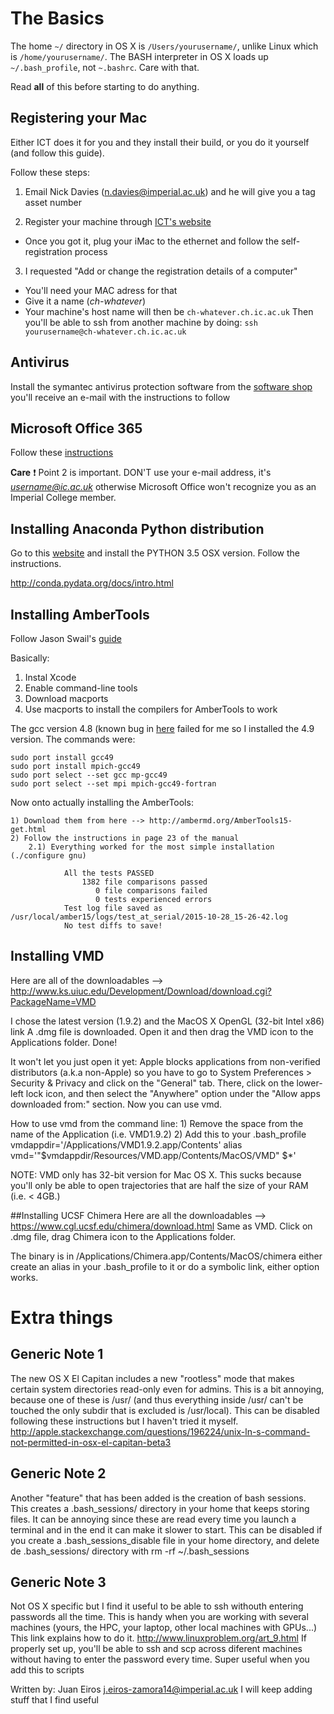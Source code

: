 # The Basics
                                                 
The home `~/` directory in OS X is `/Users/yourusername/`, unlike Linux which is `/home/yourusername/`.
The BASH interpreter in OS X loads up `~/.bash_profile`, not `~.bashrc`. Care with that.

Read **all** of this before starting to do anything.

## Registering your Mac
Either ICT does it for you and they install their build, or you do it yourself (and follow this guide).

Follow these steps:

1. Email Nick Davies (n.davies@imperial.ac.uk) and he will give you a tag asset number

2. Register your machine through [ICT's website](https://imperial.service-now.com/ict/request.do)

 * Once you got it, plug your iMac to the ethernet and follow the self-registration process

3. I requested "Add or change the registration details of a computer"

 * You'll need your MAC adress for that
 * Give it a name (*ch-whatever*)
 * Your machine's host name will then be `ch-whatever.ch.ic.ac.uk`
Then you'll be able to ssh from another machine by doing: `ssh yourusername@ch-whatever.ch.ic.ac.uk`


## Antivirus
Install the symantec antivirus protection software from the [software shop](https://www.imperial.ac.uk/ict/services/software/shop/index.asp)
you'll receive an e-mail with the instructions to follow

## Microsoft Office 365
Follow these [instructions](http://www.imperial.ac.uk/admin-services/ict/shop/software/microsoft-office-365/install-office-365/mac/)

**Care** :heavy_exclamation_mark:
Point 2 is important. DON'T use your e-mail address, it's *username@ic.ac.uk* otherwise Microsoft Office won't recognize you as an Imperial College member.


## Installing Anaconda Python distribution

Go to this [website](https://www.continuum.io/downloads)
and install the PYTHON 3.5 OSX version. Follow the instructions.

http://conda.pydata.org/docs/intro.html 




## Installing AmberTools
Follow Jason Swail's [guide](http://jswails.wikidot.com/mac-os-x)

Basically: 
1. Instal Xcode
2. Enable command-line tools
3. Download macports
4. Use macports to install the compilers for AmberTools to work


The gcc version 4.8 (known bug in [here](https://trac.macports.org/ticket/48471) failed for me so I installed the 4.9 version. 
The commands were:
```
sudo port install gcc49
sudo port install mpich-gcc49
sudo port select --set gcc mp-gcc49
sudo port select --set mpi mpich-gcc49-fortran
```
Now onto actually installing the AmberTools:

    1) Download them from here --> http://ambermd.org/AmberTools15-get.html
    2) Follow the instructions in page 23 of the manual
        2.1) Everything worked for the most simple installation (./configure gnu)

                All the tests PASSED
                    1382 file comparisons passed
                       0 file comparisons failed
                       0 tests experienced errors
                Test log file saved as /usr/local/amber15/logs/test_at_serial/2015-10-28_15-26-42.log
                No test diffs to save!

## Installing VMD
Here are all of the downloadables --> http://www.ks.uiuc.edu/Development/Download/download.cgi?PackageName=VMD

I chose the latest version (1.9.2) and the MacOS X OpenGL (32-bit Intel x86) link
A .dmg file is downloaded. Open it and then drag the VMD icon to the Applications folder. Done!

It won't let you just open it yet: Apple blocks applications from non-verified distributors (a.k.a non-Apple)
so you have to go to System Preferences > Security & Privacy and click on the "General" tab. There, click on the
lower-left lock icon, and then select the "Anywhere" option under the "Allow apps downloaded from:" section. 
Now you can use vmd.  

How to use vmd from the command line: 
    1) Remove the space from the name of the Application (i.e. VMD1.9.2)
    2) Add this to your .bash_profile
        vmdappdir='/Applications/VMD1.9.2.app/Contents'
        alias vmd='"$vmdappdir/Resources/VMD.app/Contents/MacOS/VMD" $*'

NOTE: VMD only has 32-bit version for Mac OS X. This sucks because you'll only be able to open
trajectories that are half the size of your RAM (i.e. < 4GB.)

##Installing UCSF Chimera
Here are all the downloadables --> https://www.cgl.ucsf.edu/chimera/download.html
Same as VMD. Click on .dmg file, drag Chimera icon to the Applications folder.

The binary is in /Applications/Chimera.app/Contents/MacOS/chimera
    either create an alias in your .bash_profile to it or do a symbolic link, either option works.
    




# Extra things

## Generic Note 1

The new OS X El Capitan includes a new "rootless" mode that makes certain system directories
read-only even for admins. This is a bit annoying, because one of these is /usr/ (and thus everything inside /usr/ can't be touched
the only subdir that is excluded is /usr/local).
This can be disabled following these instructions but I haven't tried it myself.
http://apple.stackexchange.com/questions/196224/unix-ln-s-command-not-permitted-in-osx-el-capitan-beta3 

## Generic Note 2

Another "feature" that has been added is the creation of bash sessions. This creates a .bash_sessions/ directory
in your home that keeps storing files. It can be annoying since these are read
every time you launch a terminal and in the end it can make it slower to start. This can be disabled if you create
a .bash_sessions_disable file in your home directory, and delete de .bash_sessions/ directory with rm -rf ~/.bash_sessions

## Generic Note 3

Not OS X specific but I find it useful to be able to ssh withouth entering passwords all the time. 
This is handy when you are working with several machines (yours, the HPC, your laptop, other local machines with GPUs...)
This link explains how to do it. http://www.linuxproblem.org/art_9.html
If properly set up, you'll be able to ssh and scp across diferent machines without having to enter the password every time.
Super useful when you add this to scripts



Written by: Juan Eiros
j.eiros-zamora14@imperial.ac.uk
I will keep adding stuff that I find useful

